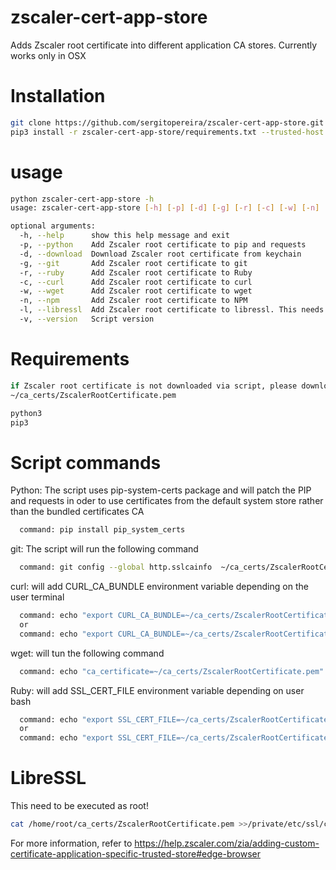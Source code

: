 # zscaler-cert-app-store
Adds Zscaler root certificate into different application CA stores. Currently works only in OSX

# Installation 
```bash
git clone https://github.com/sergitopereira/zscaler-cert-app-store.git
pip3 install -r zscaler-cert-app-store/requirements.txt --trusted-host pypi.org --trusted-host pypi.python.org --trusted-host files.pythonhosted.org
```

# usage
```bash
python zscaler-cert-app-store -h
usage: zscaler-cert-app-store [-h] [-p] [-d] [-g] [-r] [-c] [-w] [-n] [-l] [-v]

optional arguments:
  -h, --help      show this help message and exit
  -p, --python    Add Zscaler root certificate to pip and requests
  -d, --download  Download Zscaler root certificate from keychain
  -g, --git       Add Zscaler root certificate to git
  -r, --ruby      Add Zscaler root certificate to Ruby
  -c, --curl      Add Zscaler root certificate to curl
  -w, --wget      Add Zscaler root certificate to wget
  -n, --npm       Add Zscaler root certificate to NPM
  -l, --libressl  Add Zscaler root certificate to libressl. This needs to be executed as root
  -v, --version   Script version
```

# Requirements
```bash
if Zscaler root certificate is not downloaded via script, please download to
~/ca_certs/ZscalerRootCertificate.pem

python3
pip3
```
# Script  commands

Python: The script uses pip-system-certs package and will patch the PIP and requests in oder to 
use certificates from the default system store rather than the bundled certificates CA
```bash
  command: pip install pip_system_certs
```
git: The script  will run the following command
```bash
  command: git config --global http.sslcainfo  ~/ca_certs/ZscalerRootCertificate.pem
```
curl: will add  CURL_CA_BUNDLE environment variable depending on the user terminal
```bash
  command: echo "export CURL_CA_BUNDLE=~/ca_certs/ZscalerRootCertificate.pem" >> $HOME/.bashrc
  or
  command: echo "export CURL_CA_BUNDLE=~/ca_certs/ZscalerRootCertificate.pem" >> $HOME/.zshrc
```
wget: will tun the following command
```bash
  command: echo "ca_certificate=~/ca_certs/ZscalerRootCertificate.pem" >> $HOME/.wgetrc
```
Ruby: will add SSL_CERT_FILE environment variable depending on user bash
```bash
  command: echo "export SSL_CERT_FILE=~/ca_certs/ZscalerRootCertificate.pem" >> $HOME/.bashrc
  or
  command: echo "export SSL_CERT_FILE=~/ca_certs/ZscalerRootCertificate.pem" >> $HOME/.zshrc
```

# LibreSSL
This need to be executed as root!
```bash
cat /home/root/ca_certs/ZscalerRootCertificate.pem >>/private/etc/ssl/cert.pem
```

For more information, refer to https://help.zscaler.com/zia/adding-custom-certificate-application-specific-trusted-store#edge-browser

